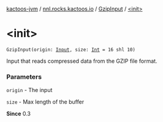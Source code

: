 [kactoos-jvm](../../index.md) / [nnl.rocks.kactoos.io](../index.md) / [GzipInput](index.md) / [&lt;init&gt;](./-init-.md)

# &lt;init&gt;

`GzipInput(origin: `[`Input`](../../nnl.rocks.kactoos/-input/index.md)`, size: `[`Int`](https://kotlinlang.org/api/latest/jvm/stdlib/kotlin/-int/index.html)` = 16 shl 10)`

Input that reads compressed data from the GZIP file format.

### Parameters

`origin` - The input

`size` - Max length of the buffer

**Since**
0.3

